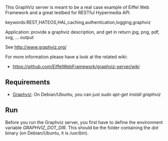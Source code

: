 This GraphViz server is meant to be a real case example of Eiffel Web Framework
and a great testbed for RESTful Hypermedia API.

keywords:REST,HATEOS,HAL,caching,authentication,logging,graphviz

Application: provide a graphviz description, and get in return jpg, png, pdf, svg, ... output

See http://www.graphviz.org/

For more information please have a look at the related wiki:

* https://github.com/EiffelWebFramework/graphviz-server/wiki

## Requirements
* [Graphviz](http://www.graphviz.org/): On Debian/Ubuntu, you can just *sudo apt-get install graphviz*

## Run

Before you run the Graphviz server, you first have to define the environment variable *GRAPHVIZ_DOT_DIR*.
This should be the folder containing the *dot* binary (on Debian/Ubuntu, it is */usr/bin*).
